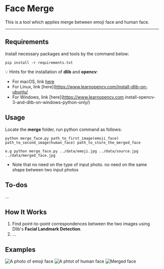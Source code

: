 Face Merge
===================


This is a tool which applies merge between emoji face and human face.

----------

Requirements
-------------
Install necessary packages and tools by the command below: 
```
pip install -r requirements.txt
```
:bulb: Hints for the installation of **dlib** and **opencv**: 
- For macOS, link [here](https://www.learnopencv.com/install-dlib-on-macos/)   
- For Linux, link [here](https://www.learnopencv.com/install-dlib-on-ubuntu/   
- For Windows, link [here](https://www.learnopencv.com install-opencv-3-and-dlib-on-windows-python-only/)

Usage
-------------

Locate the **merge** folder, run python command as follows:
```
python merge_face.py path_to_first_image(emoji_face) path_to_second_image(human_face) path_to_store_the_merged_face

e.g python merge_face.py ../data/emoji.jpg ../data/source.jpg ../data/merged_face.jpg
```
- Note that no need on the type of input photo. no need on the same shape between two input photos

To-dos
-------------
...

How It Works
-------------
1. Find point-to-point correspondences between the two images using Dlib's **Facial Landmark Detection**.
2. ...

Examples
-------------
![A photo of emoji face]()
![A phtot of human face]()
![Merged face](.jpg)


